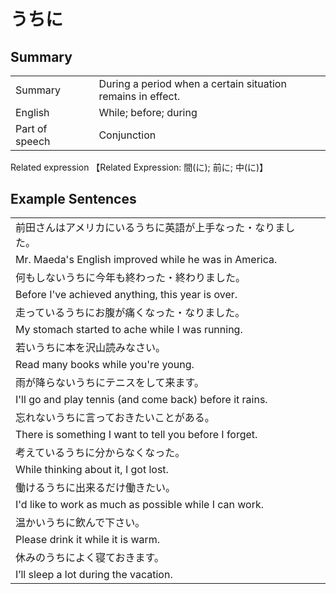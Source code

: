 # うちに

## Summary

<table><tr>   <td>Summary<td>   <td>During a period when a certain situation remains in effect.</td><tr><tr>   <td>English<td>   <td>While; before; during</td><tr><tr>   <td>Part of speech<td>   <td>Conjunction</td><tr></table><tr>   <td>Related expression<td>   <td>【Related Expression: 間(に); 前に; 中(に)】</td><tr></table></table>

## Example Sentences

<table><tr><td>前田さんはアメリカにいるうちに英語が上手なった・なりました。<td><tr><tr><td>Mr. Maeda's English improved while he was in America.<td><tr><tr><td>何もしないうちに今年も終わった・終わりました。<td><tr><tr><td>Before I've achieved anything, this year is over.<td><tr><tr><td>走っているうちにお腹が痛くなった・なりました。<td><tr><tr><td>My stomach started to ache while I was running.<td><tr><tr><td>若いうちに本を沢山読みなさい。<td><tr><tr><td>Read many books while you're young.<td><tr><tr><td>雨が降らないうちにテニスをして来ます。<td><tr><tr><td>I'll go and play tennis (and come back) before it rains.<td><tr><tr><td>忘れないうちに言っておきたいことがある。<td><tr><tr><td>There is something I want to tell you before I forget.<td><tr><tr><td>考えているうちに分からなくなった。<td><tr><tr><td>While thinking about it, I got lost.<td><tr><tr><td>働けるうちに出来るだけ働きたい。<td><tr><tr><td>I'd like to work as much as possible while I can work.<td><tr><tr><td>温かいうちに飲んで下さい。<td><tr><tr><td>Please drink it while it is warm.<td><tr><tr><td>休みのうちによく寝ておきます。<td><tr><tr><td>I’ll sleep a lot during the vacation.<td><tr></table>

